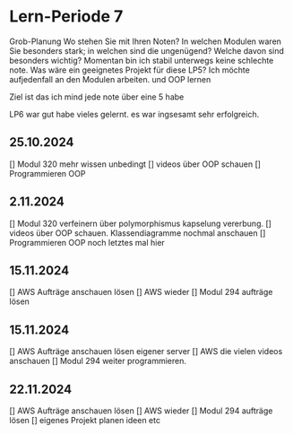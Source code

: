# Lern-Periode 7

Grob-Planung
Wo stehen Sie mit Ihren Noten? In welchen Modulen waren Sie besonders stark; in welchen sind die ungenügend? Welche davon sind besonders wichtig? Momentan bin ich stabil unterwegs keine schlechte note.
Was wäre ein geeignetes Projekt für diese LP5? Ich möchte aufjedenfall an den Modulen arbeiten. und OOP lernen

Ziel ist das ich mind jede note über eine 5 habe


LP6 war gut habe vieles gelernt. es war ingsesamt sehr erfolgreich.

## 25.10.2024
[] Modul 320 mehr wissen unbedingt
[] videos über OOP schauen
[] Programmieren OOP


## 2.11.2024
[] Modul 320 verfeinern über polymorphismus kapselung vererbung.
[] videos über OOP schauen. Klassendiagramme nochmal anschauen
[] Programmieren OOP noch letztes mal hier



## 15.11.2024
[] AWS Aufträge anschauen lösen
[] AWS wieder
[] Modul 294 aufträge lösen




## 15.11.2024
[] AWS Aufträge anschauen lösen eigener server
[] AWS die vielen videos anschauen
[] Modul 294 weiter programmieren.



## 22.11.2024
[] AWS Aufträge anschauen lösen
[] AWS wieder
[] Modul 294 aufträge lösen
[] eigenes Projekt planen ideen etc

